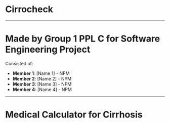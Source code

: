 # Cirrocheck

---

# Made by Group 1 PPL C for Software Engineering Project

Consisted of:
- **Member 1**: [Name 1] - NPM
- **Member 2**: [Name 2] - NPM
- **Member 3**: [Name 3] - NPM
- **Member 4**: [Name 4] - NPM

---

# Medical Calculator for Cirrhosis
